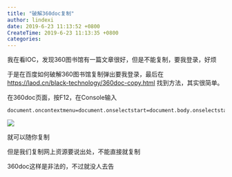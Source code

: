 ```yaml
---
title: "破解360doc复制"
author: lindexi
date: 2019-6-23 11:13:52 +0800
CreateTime: 2019-6-23 11:13:35 +0800
categories: 
---
```


我在看IOC，发现360图书馆有一篇文章很好，但是不能复制，要我登录，好烦

<!--more-->


<!-- csdn -->

于是在百度如何破解360图书馆复制弹出要我登录，最后在<https://laod.cn/black-technology/360doc-copy.html> 找到方法，其实很简单。

在360doc页面，按F12，在Console输入

```
document.oncontextmenu=document.onselectstart=document.body.onselectstart=document.oncopy=document.body.oncopy=""
```

![](http://image.acmx.xyz/f36f070c-0b7e-477c-8d58-c740132590ba201612121948.jpg)

就可以随你复制

但是我们复制网上资源要说出处，不能直接就复制

360doc这样是非法的，不过就没人去告

